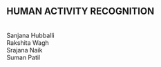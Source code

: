 ## HUMAN ACTIVITY RECOGNITION
<br>
Sanjana Hubballi<br>Rakshita Wagh<br>Srajana Naik<br>Suman Patil
